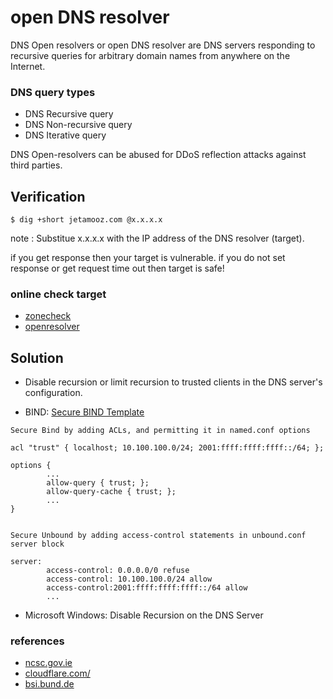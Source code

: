 # open DNS resolver
DNS Open resolvers or open DNS resolver are DNS servers responding to recursive queries for arbitrary domain names from anywhere on the Internet.



### DNS query types
* DNS Recursive query
* DNS Non-recursive query
* DNS Iterative query

DNS Open-resolvers can be abused for DDoS reflection attacks against third parties.


## Verification
```
$ dig +short jetamooz.com @x.x.x.x
```
note : Substitue x.x.x.x with the IP address of the DNS resolver (target).

if you get response then your target is vulnerable.
if you do not set response or get request time out then target is safe!


### online check target
* [zonecheck](https://zonecheck.org/openres.php)
* [openresolver](https://openresolver.com/)


## Solution
* Disable recursion or limit recursion to trusted clients in the DNS server's configuration.

* BIND: [Secure BIND Template](http://www.cymru.com/Documents/secure-bind-template.html)
```
Secure Bind by adding ACLs, and permitting it in named.conf options 

acl "trust" { localhost; 10.100.100.0/24; 2001:ffff:ffff:ffff::/64; };

options {
        ...
        allow-query { trust; };
        allow-query-cache { trust; };
        ...
}


Secure Unbound by adding access-control statements in unbound.conf server block

server:
        access-control: 0.0.0.0/0 refuse
        access-control: 10.100.100.0/24 allow
        access-control:2001:ffff:ffff:ffff::/64 allow
        ...
```
* Microsoft Windows: Disable Recursion on the DNS Server

### references
* [ncsc.gov.ie](https://www.ncsc.gov.ie/emailsfrom/DDoS/DNS/)
* [cloudflare.com/](https://www.cloudflare.com/learning/ddos/dns-amplification-ddos-attack/)
* [bsi.bund.de](https://www.bsi.bund.de/EN/Topics/IT-Crisis-Management/CERT-Bund/CERT-Reports/HOWTOs/DNS-Open-Resolver/DNS-Open-Resolver_node.html)
